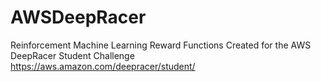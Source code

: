# AWSDeepRacer
 Reinforcement Machine Learning Reward Functions Created for the AWS DeepRacer Student Challenge  
 https://aws.amazon.com/deepracer/student/
